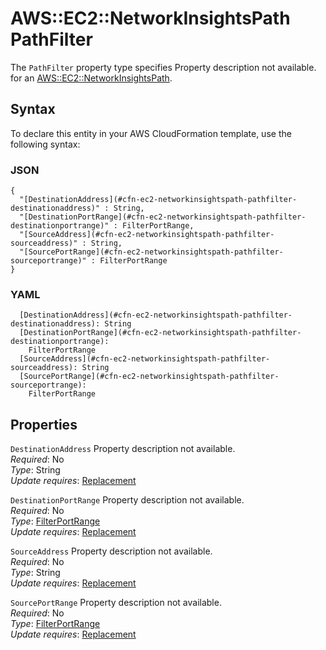 # AWS::EC2::NetworkInsightsPath PathFilter<a name="aws-properties-ec2-networkinsightspath-pathfilter"></a>

<a name="aws-properties-ec2-networkinsightspath-pathfilter-description"></a>The `PathFilter` property type specifies Property description not available\. for an [AWS::EC2::NetworkInsightsPath](aws-resource-ec2-networkinsightspath.md)\.

## Syntax<a name="aws-properties-ec2-networkinsightspath-pathfilter-syntax"></a>

To declare this entity in your AWS CloudFormation template, use the following syntax:

### JSON<a name="aws-properties-ec2-networkinsightspath-pathfilter-syntax.json"></a>

```
{
  "[DestinationAddress](#cfn-ec2-networkinsightspath-pathfilter-destinationaddress)" : String,
  "[DestinationPortRange](#cfn-ec2-networkinsightspath-pathfilter-destinationportrange)" : FilterPortRange,
  "[SourceAddress](#cfn-ec2-networkinsightspath-pathfilter-sourceaddress)" : String,
  "[SourcePortRange](#cfn-ec2-networkinsightspath-pathfilter-sourceportrange)" : FilterPortRange
}
```

### YAML<a name="aws-properties-ec2-networkinsightspath-pathfilter-syntax.yaml"></a>

```
  [DestinationAddress](#cfn-ec2-networkinsightspath-pathfilter-destinationaddress): String
  [DestinationPortRange](#cfn-ec2-networkinsightspath-pathfilter-destinationportrange): 
    FilterPortRange
  [SourceAddress](#cfn-ec2-networkinsightspath-pathfilter-sourceaddress): String
  [SourcePortRange](#cfn-ec2-networkinsightspath-pathfilter-sourceportrange): 
    FilterPortRange
```

## Properties<a name="aws-properties-ec2-networkinsightspath-pathfilter-properties"></a>

`DestinationAddress`  <a name="cfn-ec2-networkinsightspath-pathfilter-destinationaddress"></a>
Property description not available\.  
*Required*: No  
*Type*: String  
*Update requires*: [Replacement](https://docs.aws.amazon.com/AWSCloudFormation/latest/UserGuide/using-cfn-updating-stacks-update-behaviors.html#update-replacement)

`DestinationPortRange`  <a name="cfn-ec2-networkinsightspath-pathfilter-destinationportrange"></a>
Property description not available\.  
*Required*: No  
*Type*: [FilterPortRange](aws-properties-ec2-networkinsightspath-filterportrange.md)  
*Update requires*: [Replacement](https://docs.aws.amazon.com/AWSCloudFormation/latest/UserGuide/using-cfn-updating-stacks-update-behaviors.html#update-replacement)

`SourceAddress`  <a name="cfn-ec2-networkinsightspath-pathfilter-sourceaddress"></a>
Property description not available\.  
*Required*: No  
*Type*: String  
*Update requires*: [Replacement](https://docs.aws.amazon.com/AWSCloudFormation/latest/UserGuide/using-cfn-updating-stacks-update-behaviors.html#update-replacement)

`SourcePortRange`  <a name="cfn-ec2-networkinsightspath-pathfilter-sourceportrange"></a>
Property description not available\.  
*Required*: No  
*Type*: [FilterPortRange](aws-properties-ec2-networkinsightspath-filterportrange.md)  
*Update requires*: [Replacement](https://docs.aws.amazon.com/AWSCloudFormation/latest/UserGuide/using-cfn-updating-stacks-update-behaviors.html#update-replacement)
